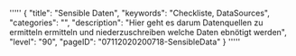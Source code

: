 '''''
{
"title": "Sensible Daten",
"keywords": "Checkliste, DataSources",
"categories": "",
"description": "Hier geht es darum Datenquellen zu ermitteln  ermitteln und niederzuschreiben welche Daten ebnötigt werden",
"level": "90",
"pageID": "07112020200718-SensibleData"
}
'''''